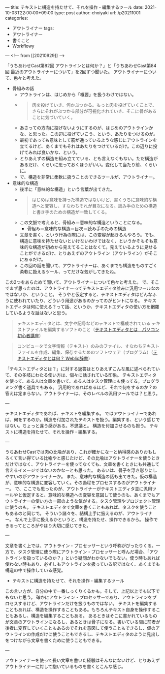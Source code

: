 —
title: テキストに構造を持たせて、それを操作・編集するツール
date: 2021-10-03T22:00:00+09:00
type: post
author: choiyaki
url: /p20211001
categories:
  - アウトライナー
tags:
  - アウトライナー
  - 書くこと
  - Workflowy

—
<!—
from [[20210929]]
—>

「うちあわせCast第82回 アウトラインとは何か？」と「うちあわせCast第84回 最近のアウトライナーについて」を2回ずつ聞いた。
アウトライナーについて、色々と考えた。

- 骨組みの話
	- アウトラインは、はじめから「概要」を扱うわけではない。
	- > 肉を投げていき、何かぶつかる。もっと肉を投げていくことで、さらにそれがぶつかる部分が可視化されていき、そこに骨があることに気づいていく。
	- あさっての方向に投げないようにするのが、はじめのアウトラインかな、と思った。この辺に投げていこう、という、あたりをつけるのが。
	- 最初であっても意味として筋が通っているような感じにアウトラインを立てるけど、あくまでもそれはあたりをつけているだけ。この辺りに投げてみれば良いかな、という。
	- とりあえずの構造を組み立てている、とも言えなくもない。ただ構造があるだけ、くらいに思っておくほうがいい。変化して当たり前、くらいに。
	- で、構造を非常に柔軟に扱うことのできるツールが、アウトライナー。
- 意味的な構造
	- 後半に「意味的な構造」という言葉が出てきた。
	- > はじめは意味を持った構造ではないけど、書くうちに意味的な構造へと変容し、すなわちそれが目次になる。読み手のための構造と書き手のための構造が一致してくる。
	- この文脈で考えると、骨組み＝意味的な構造ということになる。
		- 骨組み＝意味的な構造＝目次＝読み手のための構造
	- 文章を書く、という行為の際には、この変容が起きるんやろう。でも、構造に意味を持たせないといけないわけではなく、というかそもそも意味的な構造が初めから見えてることはなくて。見えているように見せることができるだけ、とりあえずのアウトライン（アウトライン）がそこにあるだけ。
	- この回の話を聞いて、アウトライナーは、あくまでも構造をものすごく柔軟に扱えるツール、ってだけな気がしてきたね。

この2つをあらためて聞いて、アウトライナーについて色々と考えた。
で、そこでまず思ったのは、アウトライナーってテキストエディタ並みに汎用ツールなのではないか、ということ。
そうやと仮定すると、テキストエディタはどんなふうに使われていたり、どういう用途があるのかってのがヒントになる。
テキストエディタは何に使える？って話、というか、テキストエディタの使い方を網羅しているような話はないと思う。

> テキストエディタとは、文字や記号などのテキストで構成されている テキストファイルを編集するソフトのこと（[テキストエディタとは　パソコン初心者講座](https://www.pc-master.jp/words/text-editor.html)）

> コンピュータで文字情報（テキスト）のみのファイル、すなわちテキストファイルを作成、編集、保存するためのソフトウェア（プログラム）（[テキストエディタとは何？ Weblio辞書](https://www.weblio.jp/content/%E3%83%86%E3%82%AD%E3%82%B9%E3%83%88%E3%82%A8%E3%83%87%E3%82%A3%E3%82%BF)）

「テキストエディタとは？」に対する返答はとりあえずこんな風に述べられていて、その多岐にわたる使い方は、個々に話されている印象。
テキストエディタを使って、ある人は文章を書いて、ある人はタスク管理にも使ってる。プログラミング書く道具でもある。
汎用的であればあるほど、それで何をするのか？の答えは定まらない。アウトライナーは、そのレベルの汎用ツールでは？と思う。

—

テキストエディタであれば、テキストを編集する。
ではアウトライナーであれば、何をするのか。構造を付加されたテキストを扱う。編集する、という感じではない。ちょっと違う感がある。不思議と。
構造を付加させるのも担う。
テキストに構造を持たせて、それを操作・編集する。

—

うちあわせCastでは肉の比喩があり、これが確かになーと納得感のありおもしろくて言い得ている比喩やと感じたけど、その比喩はアウトライナーを使うときだけではなく、アウトライナーを使ってなくても、文章を書くときにも共通して言えるイメージではないのかなーとも思った。
あるいは、骨子を浮き彫りにしやすいのがアウトライナーか。
また、意味的な構造の話も出てきた。仮の構造が、意味的な構造に変容していく。その過程をプロセスするのがアウトライナー。
で、ここでも思ったのが、アウトライナーがテキストエディタ並に汎用ツールやと仮定すると、意味的な構造への変容を意図して使うのも、あくまでもアウトライナーの使い方の一部のような気がする。タスク管理やプロジェクト管理に使うのも。
テキストエディタで文章を書くこともあれば、タスクを使うこともあるのと同じで。
そういう諸々を、結構上手に扱えるのが、アウトライナー。
なんで上手に扱えるかというと、構造を持たせ、操作できるから。 操作できるってところがやはり大切に感じてきた。

—

文章を書く上では、アウトライン・プロセッサーという呼称がぴったりくる。一方で、タスク管理に使う際にアウトライン・プロセッサーと呼んだ場合、「アウトラインを扱っているのか？」という疑問がわかないでもない。使う時もあれば使わない時もあり、必ずしもアウトラインを扱っている訳ではなく、あくまでも構造の中で操作している感覚。

- テキストに構造を持たせて、それを操作・編集するツール

この言い方が、自分の中で一番しっくりくるかも。そして、上記以上でも以下でもないと思う。
確かにアウトライン・プロセッサーであり、アウトラインをプロセスするけど、アウトラインだけを扱うものではない。
テキストを編集することもあれば、構造を操作することもある。もちろんテキスト自身を操作することもあるし、構造を編集することもある。
あるときはそこに書かれているものが文章のアウトラインになるし、あるときは骨子になる。書いている間に前者が後者に変容していくこともあるのでそれを意図して使うこともできるし、仮のアウトラインの作成だけに使うこともできるし、テキストエディタのように見出しをつけながら文章を書くために使うこともできる。

—

アウトライナーを使って長い文章を書いた経験はそんなにないけど、とりあえずアウトライナーに対して抱いているものを書くとこんな感じ。